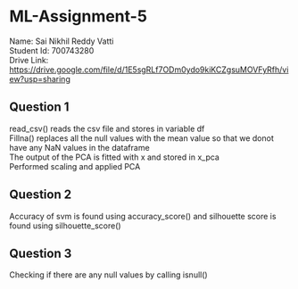 # ML-Assignment-5
Name: Sai Nikhil Reddy Vatti<br>
Student Id: 700743280<br>
Drive Link: https://drive.google.com/file/d/1E5sgRLf7ODm0ydo9kiKCZgsuMOVFyRfh/view?usp=sharing<br>

## Question 1
read_csv() reads the csv file and stores in variable df<br>
Fillna() replaces all the null values with the mean value so that we donot have any NaN values in the dataframe<br>
The output of the PCA is fitted with x and stored in x_pca <br>
Performed scaling and applied PCA<br>
## Question 2
Accuracy of svm is found using accuracy_score() and silhouette score is found using silhouette_score()<br>
## Question 3
Checking if there are any null values by calling isnull() <br>

